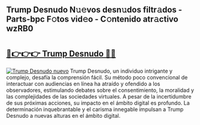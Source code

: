 ## Trump Desnudo N𝚞𝚎vos desn𝚞dos filtr𝚊dos - Parts-bpc F𝚘tos vid𝚎o - C𝚘ntenido atr𝚊ctivo wzRB0

# <h2><a href="http://mb4et4h.tromn.icu/?c=Trump+Desnudo">🔗👉👉👉 Trump Desnudo 🔗🔗</a></h2>

[![Trump Desnudo nuevo](https://i.imgur.com/pEAQMta.gif)](http://mb4et4h.tromn.icu/?c=Trump+Desnudo)
Trump Desnudo, un individuo intrigante y complejo, desafía la comprensión fácil. Su método poco convencional de interactuar con audiencias en línea ha atraído y ofendido a los observadores, estimulando debates sobre el consentimiento, la moralidad y las complejidades de las sociedades virtuales. A pesar de la incertidumbre de sus próximas acciones, su impacto en el ámbito digital es profundo. La determinación inquebrantable y el carisma innegable impulsan a Trump Desnudo a nuevas alturas en el ámbito digital.
